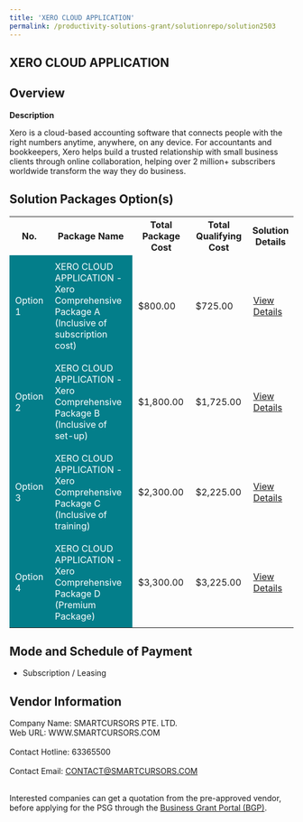 ```yaml
---
title: 'XERO CLOUD APPLICATION'
permalink: /productivity-solutions-grant/solutionrepo/solution2503
---
```


## XERO CLOUD APPLICATION

## Overview

**Description**

Xero is a cloud-based accounting software that connects people with the right numbers anytime, anywhere, on any device. For accountants and bookkeepers, Xero helps build a trusted relationship with small business clients through online collaboration, helping over 2 million+ subscribers worldwide transform the way they do business.

## Solution Packages Option(s)

<table>
<tr>
<th><b>No.</b></th>
<th><b>Package Name</b></th>
<th><b>Total Package Cost</b></th>
<th><b>Total Qualifying Cost</b></th>
<th><b>Solution Details</b></th>
</tr>
<tr>
<td style='padding: 10px; background-color: #037E8A; color: #FFFFFF;'>Option 1</td>
<td style='padding: 10px; background-color: #037E8A; color: #FFFFFF;'>XERO CLOUD APPLICATION - Xero Comprehensive Package A (Inclusive of subscription cost)</td>
<td style='padding: 10px;'>$800.00</td>
<td style='padding: 10px;'>$725.00</td>
<td style='padding: 10px;'><a href='https://www.gobusiness.gov.sg/images/psg/SmartCursors_Xero_Cloud_20200659_Desensitised_Annex_3_Part_1.pdf' target='_blank'>View Details</a></td>
</tr>
<tr>
<td style='padding: 10px; background-color: #037E8A; color: #FFFFFF;'>Option 2</td>
<td style='padding: 10px; background-color: #037E8A; color: #FFFFFF;'>XERO CLOUD APPLICATION - Xero Comprehensive Package B (Inclusive of set-up)</td>
<td style='padding: 10px;'>$1,800.00</td>
<td style='padding: 10px;'>$1,725.00</td>
<td style='padding: 10px;'><a href='https://www.gobusiness.gov.sg/images/psg/SmartCursors_Xero_Cloud_20200659_Desensitised_Annex_3_Part_2.pdf' target='_blank'>View Details</a></td>
</tr>
<tr>
<td style='padding: 10px; background-color: #037E8A; color: #FFFFFF;'>Option 3</td>
<td style='padding: 10px; background-color: #037E8A; color: #FFFFFF;'>XERO CLOUD APPLICATION - Xero Comprehensive Package C (Inclusive of training)</td>
<td style='padding: 10px;'>$2,300.00</td>
<td style='padding: 10px;'>$2,225.00</td>
<td style='padding: 10px;'><a href='https://www.gobusiness.gov.sg/images/psg/SmartCursors_Xero_Cloud_20200659_Desensitised_Annex_3_Part_3.pdf' target='_blank'>View Details</a></td>
</tr>
<tr>
<td style='padding: 10px; background-color: #037E8A; color: #FFFFFF;'>Option 4</td>
<td style='padding: 10px; background-color: #037E8A; color: #FFFFFF;'>XERO CLOUD APPLICATION - Xero Comprehensive Package D (Premium Package)</td>
<td style='padding: 10px;'>$3,300.00</td>
<td style='padding: 10px;'>$3,225.00</td>
<td style='padding: 10px;'><a href='https://www.gobusiness.gov.sg/images/psg/SmartCursors_Xero_Cloud_20200659_Desensitised_Annex_3_Part_4.pdf' target='_blank'>View Details</a></td>
</tr>
</table>

## Mode and Schedule of Payment

 - Subscription / Leasing

## Vendor Information

 Company Name: SMARTCURSORS PTE. LTD.<br>Web URL: WWW.SMARTCURSORS.COM <br><br>Contact Hotline: 63365500 <br><br>Contact Email: CONTACT@SMARTCURSORS.COM <br><br>

Interested companies can get a quotation from the pre-approved vendor, before applying for the PSG through the <a href='https://www.businessgrants.gov.sg/' target='_blank' rel='noopener'>Business Grant Portal (BGP)</a>.

<script src="/jquery/resize-tables.js"></script>
